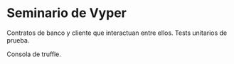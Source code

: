 # Seminario de Vyper

Contratos de banco y cliente que interactuan entre ellos.
Tests unitarios de prueba.

Consola de truffle.
